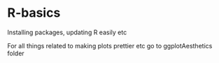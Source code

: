 # R-basics
Installing packages, updating R easily etc

For all things related to making plots prettier etc
go to ggplotAesthetics folder
